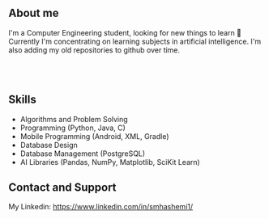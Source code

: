 ## About me
I'm a Computer Engineering student, looking for new things to learn 🌱
Currently I'm concentrating on learning subjects in artificial intelligence.
I'm also adding my old repositories to github over time.

<br/><br/>
## Skills
- Algorithms and Problem Solving
- Programming (Python, Java, C)
- Mobile Programming (Android, XML, Gradle)
- Database Design
- Database Management (PostgreSQL)
- AI Libraries (Pandas, NumPy, Matplotlib, SciKit Learn)


## Contact and Support
My Linkedin:
https://www.linkedin.com/in/smhashemi1/

<!-- ## Welcome to GitHub Pages

You can use the [editor on GitHub](https://github.com/smhash78/my-github-page/edit/gh-pages/index.md) to maintain and preview the content for your website in Markdown files.

Whenever you commit to this repository, GitHub Pages will run [Jekyll](https://jekyllrb.com/) to rebuild the pages in your site, from the content in your Markdown files.

### Markdown

Markdown is a lightweight and easy-to-use syntax for styling your writing. It includes conventions for

```markdown
Syntax highlighted code block

# Header 1
## Header 2
### Header 3

- Bulleted
- List

1. Numbered
2. List

**Bold** and _Italic_ and `Code` text

[Link](url) and ![Image](src)
```

For more details see [GitHub Flavored Markdown](https://guides.github.com/features/mastering-markdown/).

### Jekyll Themes

Your Pages site will use the layout and styles from the Jekyll theme you have selected in your [repository settings](https://github.com/smhash78/my-github-page/settings/pages). The name of this theme is saved in the Jekyll `_config.yml` configuration file.

### Support or Contact

Having trouble with Pages? Check out our [documentation](https://docs.github.com/categories/github-pages-basics/) or [contact support](https://support.github.com/contact) and we’ll help you sort it out. -->
